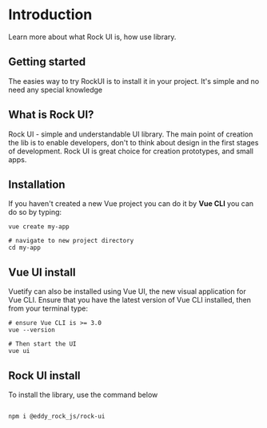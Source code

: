 # Introduction

Learn more about what Rock UI is, how use library. 

## Getting started

The easies way to try RockUI is to install it in your project.
It's simple and no need any special knowledge

## What is Rock UI?

Rock UI -  simple and understandable UI library.
The main point of creation the lib is to enable developers,
don't to think about design in the first stages of development.
Rock UI is great choice for creation prototypes, and small apps.


## Installation

If you haven't created a new Vue project you can do it by <b>Vue CLI</b> you can do so by typing:
````
vue create my-app

# navigate to new project directory
cd my-app
````

## Vue UI install

Vuetify can also be installed using Vue UI, the new visual application for Vue CLI. Ensure that you have the latest
version of Vue CLI installed, then from your terminal type:

````
# ensure Vue CLI is >= 3.0
vue --version

# Then start the UI
vue ui
````

## Rock UI install

To install the library, use the command below
````

npm i @eddy_rock_js/rock-ui

````
